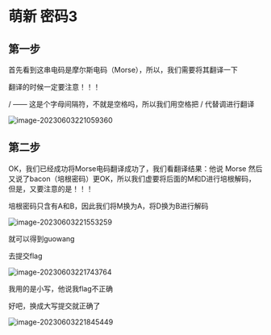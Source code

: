 # 萌新 密码3

## 第一步

首先看到这串电码是摩尔斯电码（Morse），所以，我们需要将其翻译一下

翻译的时候一定要注意！！！

/  ——  这是个字母间隔符，不就是空格吗，所以我们用空格把  /  代替调进行翻译 

![image-20230603221059360](C:\Users\hp\AppData\Roaming\Typora\typora-user-images\image-20230603221059360.png)

## 第二步

OK，我们已经成功将Morse电码翻译成功了，我们看翻译结果：他说 Morse 然后又说了bacon（培根密码）更OK，所以我们虚要将后面的M和D进行培根解码，但是，又要注意的是！！！

培根密码只含有A和B，因此我们将M换为A，将D换为B进行解码

![image-20230603221553259](C:\Users\hp\AppData\Roaming\Typora\typora-user-images\image-20230603221553259.png)

就可以得到guowang

去提交flag

![image-20230603221743764](C:\Users\hp\AppData\Roaming\Typora\typora-user-images\image-20230603221743764.png)

我用的是小写，他说我flag不正确

好吧，换成大写提交就正确了

![image-20230603221845449](C:\Users\hp\AppData\Roaming\Typora\typora-user-images\image-20230603221845449.png)